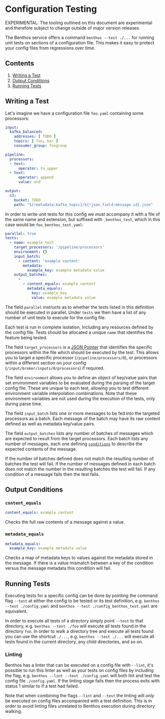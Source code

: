 Configuration Testing
=====================

EXPERIMENTAL: The tooling outlined on this document are experimental and therefore subject to change outside of major version releases.

The Benthos service offers a command `benthos --test ./...` for running unit tests on sections of a configuration file. This makes it easy to protect your config files from regressions over time.

## Contents

1. [Writing a Test](#writing_a_test)
2. [Output Conditions](#output_conditions)
3. [Running Tests](#running_tests)

## Writing a Test

Let's imagine we have a configuration file `foo.yaml` containing some processors:

```yaml
input:
  kafka_balanced:
    addresses: [ TODO ]
    topics: [ foo, bar ]
    consumer_group: foogroup

pipeline:
  processors:
  - text:
      operator: to_upper
  - text:
      operator: append
      value: end

output:
  s3:
    bucket: TODO
    path: "${!metadata:kafka_topic}/${!json_field:message.id}.json"
```

In order to write unit tests for this config we must accompany it with a file of the same name and extension, but suffixed with `_benthos_test`, which in this case would be `foo_benthos_test.yaml`:

```yaml
parallel: true
tests:
  - name: example test
    target_processors: '/pipeline/processors'
    environment: {}
    input_batch:
      - content: 'example content'
        metadata:
          example_key: example metadata value
    output_batches:
      -
        - content_equals: example content
          metadata_equals:
            key: example_key
            value: example metadata value
```

The field `parallel` instructs as to whether the tests listed in this definition should be executed in parallel. Under `tests` we then have a list of any number of unit tests to execute for the config file. 

Each test is run in complete isolation, including any resources defined by the config file. Tests should be allocated a unique `name` that identifies the feature being tested.

The field `target_processors` is a [JSON Pointer][json-pointer] that identifies the specific processors within the file which should be executed by the test. This allows you to target a specific processor (`/pipeline/processors/0`), or processors within a different section on your config (`/input/broker/inputs/0/processors`) if required.

The field `environment` allows you to define an object of key/value pairs that set environment variables to be evaluated during the parsing of the target config file. These are unique to each test, allowing you to test different environment variable interpolation combinations. Note that these environment variables are not used during the execution of the tests, only during parse time.

The field `input_batch` lists one or more messages to be fed into the targeted processors as a batch. Each message of the batch may have its raw content defined as well as metadata key/value pairs.

The field `output_batches` lists any number of batches of messages which are expected to result from the target processors. Each batch lists any number of messages, each one defining [`conditions`](#output_conditions) to describe the expected contents of the message.

If the number of batches defined does not match the resulting number of batches the test will fail. If the number of messages defined in each batch does not match the number in the resulting batches the test will fail. If any condition of a message fails then the test fails.

## Output Conditions

### `content_equals`

```yaml
content_equals: example content
```

Checks the full raw contents of a message against a value.

### `metadata_equals`

```yaml
metadata_equals:
  example_key: example metadata value
```

Checks a map of metadata keys to values against the metadata stored in the message. If there is a value mismatch between a key of the condition versus the message metadata this condition will fail.

## Running Tests

Executing tests for a specific config can be done by pointing the command flag `--test` at either the config to be tested or its test definition, e.g. `benthos --test ./config.yaml` and `benthos --test ./config_benthos_test.yaml` are equivalent.

In order to execute all tests of a directory simply point `--test` to that directory, e.g. `benthos --test ./foo` will execute all tests found in the directory `foo`. In order to walk a directory tree and execute all tests found you can use the shortcut `./...`, e.g. `benthos --test ./...` will execute all tests found in the current directory, any child directories, and so on.

### Linting

Benthos has a linter that can be executed on a config file with `--lint`, it's possible to run this linter as well as your tests on config files by including the flag, e.g. `benthos --lint --test ./config.yaml` will both lint and test the config file `./config.yaml`. If the linting stage fails then the process exits with status 1 similar to if a test had failed.

Note that when combining the flags `--lint` and `--test` the linting will _only_ be executed on config files accompanied with a test definition. This is in order to avoid linting files unrelated to Benthos execution during directory walking.

[json-pointer]: https://tools.ietf.org/html/rfc6901